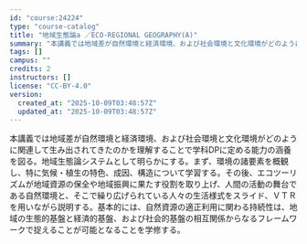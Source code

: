 ```yaml
---
id: "course:24224"
type: "course-catalog"
title: "地域生態論a ／ECO-REGIONAL GEOGRAPHY(A)"
summary: "本講義では地域差が自然環境と経済環境、および社会環境と文化環境がどのように関連して生み出されてきたのかを理解することで学科DPに定める能力の涵養を図る。地域生態論システムとして明らかにする。まず、環境の諸要素を概観し、特に気候・植生の特色、…"
tags: []
campus: ""
credits: 2
instructors: []
license: "CC-BY-4.0"
version:
  created_at: "2025-10-09T03:48:57Z"
  updated_at: "2025-10-09T03:48:57Z"
---
```

本講義では地域差が自然環境と経済環境、および社会環境と文化環境がどのように関連して生み出されてきたのかを理解することで学科DPに定める能力の涵養を図る。地域生態論システムとして明らかにする。まず、環境の諸要素を概観し、特に気候・植生の特色、成因、構造について学習する。その後、エコツーリズムが地域資源の保全や地域振興に果たす役割を取り上げ、人間の活動の舞台である自然環境と、そこで繰り広げられている人々の生活様式をスライド、ＶＴＲを用いながら説明する。基本的には、自然資源の適正利用に関わる持続性は、地域の生態的基盤と経済的基盤、および社会的基盤の相互関係からなるフレームワークで捉えることが可能となることを学修する。
